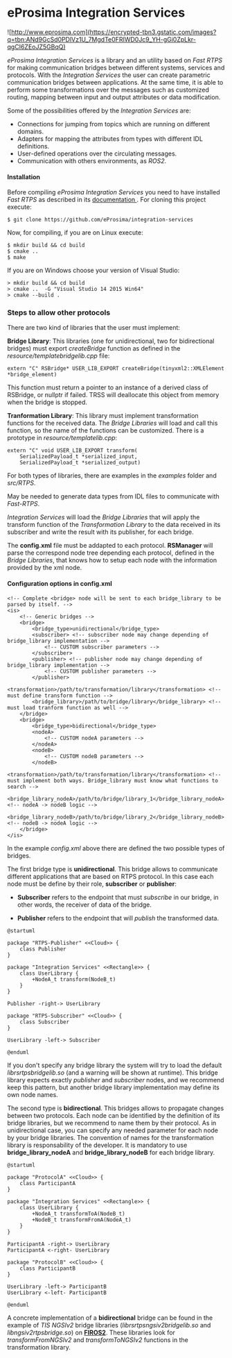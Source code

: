 # eProsima Integration Services
![http://www.eprosima.com](https://encrypted-tbn3.gstatic.com/images?q=tbn:ANd9GcSd0PDlVz1U_7MgdTe0FRIWD0Jc9_YH-gGi0ZpLkr-qgCI6ZEoJZ5GBqQ)
<!-- ![eProsima](/home/luisgp/Documentos/doc-generada/eProsima.png) -->

*eProsima Integration Services* is a library and an utility based on *Fast RTPS* for making communication bridges between different systems, services and protocols. With the *Integration Services* the user can create parametric communication bridges between applications. At the same time, it is able to perform some transformations over the messages such as customized routing, mapping between input and output attributes or data modification.

Some of the possibilities offered by the *Integration Services* are:

-   Connections for jumping from topics which are running on different domains.
-   Adapters for mapping the attributes from types with different IDL definitions.
-   User-defined operations over the circulating messages.
-   Communication with others environments, as *ROS2*.


#### Installation


Before compiling *eProsima Integration Services* you need to have installed *Fast RTPS* as described in its [documentation ](http://eprosima-fast-rtps.readthedocs.io/en/latest/binaries.html>). For cloning this project execute:


    $ git clone https://github.com/eProsima/integration-services

Now, for compiling, if you are on Linux execute:

    $ mkdir build && cd build
    $ cmake ..
    $ make

If you are on Windows choose your version of Visual Studio:

    > mkdir build && cd build
    > cmake ..  -G "Visual Studio 14 2015 Win64"
    > cmake --build .

### Steps to allow other protocols

There are two kind of libraries that the user must implement:

**Bridge Library**: This libraries (one for unidirectional, two for bidirectional bridges) must export *createBridge* function as defined in the *resource/templatebridgelib.cpp* file:

	extern "C" RSBridge* USER_LIB_EXPORT createBridge(tinyxml2::XMLElement *bridge_element)
	
This function must return a pointer to an instance of a derived class of RSBridge, or nullptr if failed. 
TRSS will deallocate this object from memory when the bridge is stopped.

**Tranformation Library**: This library must implement transformation functions for the received data.
The *Bridge Libraries* will load and call this function, so the name of the functions can be customized.
There is a prototype in *resource/templatelib.cpp*:

	extern "C" void USER_LIB_EXPORT transform(
		SerializedPayload_t *serialized_input, 
		SerializedPayload_t *serialized_output)

For both types of libraries, there are examples in the *examples* folder and *src/RTPS*.

May be needed to generate data types from IDL files to communicate with *Fast-RTPS*.

*Integration Services* will load the *Bridge Libraries* that will apply the transform function of the *Transformation Library* to the data received in its subscriber and write the result with its publisher, for each bridge.

The **config.xml** file must be addapted to each protocol. **RSManager** will parse the correspond node tree depending each protocol, defined in the *Bridge Libraries*, that knows how to setup each node with the information provided by the xml node.

#### Configuration options in **config.xml**

	<!-- Complete <bridge> node will be sent to each bridge_library to be parsed by itself. -->
	<is>
		<!-- Generic bridges -->
		<bridge>
			<bridge_type>unidirectional</bridge_type>
			<subscriber> <!-- subscriber node may change depending of bridge_library implementation -->
				<!-- CUSTOM subscriber parameters -->
			</subscriber>
			<publisher> <!-- publisher node may change depending of bridge_library implementation -->
				<!-- CUSTOM publisher parameters -->
			</publisher>
			<transformation>/path/to/transformation/library</transformation> <!-- must define transform function -->
			<bridge_library>/path/to/bridge/library</bridge_library> <!-- must load tranform function as well -->
		</bridge>
		<bridge>
			<bridge_type>bidirectional</bridge_type>
			<nodeA>
				<!-- CUSTOM nodeA parameters -->
			</nodeA>
			<nodeB>
				<!-- CUSTOM nodeB parameters -->
			</nodeB>
			<transformation>/path/to/transformation/library</transformation> <!-- must implement both ways. Bridge_library must know what functions to search -->
			<bridge_library_nodeA>/path/to/bridge/library_1</bridge_library_nodeA> <!-- nodeA -> nodeB logic -->
			<bridge_library_nodeB>/path/to/bridge/library_2</bridge_library_nodeB> <!-- nodeB -> nodeA logic -->
		</bridge>
	</is>

In the example *config.xml* above there are defined the two possible types of bridges.

The first bridge type is **unidirectional**. This bridge allows to communicate different applications that are based on RTPS protocol. In this case each node must be define by their role, **subscriber** or **publisher**:

- **Subscriber** refers to the endpoint that must *subscribe* in our bridge, in other words, the receiver of data of the bridge.

- **Publisher** refers to the endpoint that will *publish* the transformed data.


```plantuml
@startuml

package "RTPS-Publisher" <<Cloud>> {
    class Publisher
}

package "Integration Services" <<Rectangle>> {
    class UserLibrary {
        +NodeA_t transform(NodeB_t)
    }
}

Publisher -right-> UserLibrary

package "RTPS-Subscriber" <<Cloud>> {
    class Subscriber
}

UserLibrary -left-> Subscriber

@enduml
```

If you don't specify any bridge library the system will try to load the default *librsrtpsbridgelib.so* (and a warning will be shown at runtime).
This bridge library expects exactly *publisher* and *subscriber* nodes, and we recommend keep this pattern, but another bridge library implementation may define its own node names.

The second type is **bidirectional**. This bridges allows to propagate changes between two protocols. Each node can be identified by the definition of its bridge libraries, but we recommend to name them by their protocol.
As in unidirectional case, you can specify any needed parameter for each node by your bridge libraries. The convention of names for the transformation library is responsability of the developer.
It is mandatory to use **bridge_library_nodeA** and **bridge_library_nodeB** for each bridge library.

```plantuml
@startuml

package "ProtocolA" <<Cloud>> {
    class ParticipantA
}

package "Integration Services" <<Rectangle>> {
    class UserLibrary {
        +NodeA_t transformToA(NodeB_t)
        +NodeB_t transformFromA(NodeA_t)
    }
}

ParticipantA -right-> UserLibrary
ParticipantA <-right- UserLibrary

package "ProtocolB" <<Cloud>> {
    class ParticipantB
}

UserLibrary -left-> ParticipantB
UserLibrary <-left- ParticipantB

@enduml
```

A concrete implementation of a **bidirectional** bridge can be found in the example of *TIS NGSIv2* bridge libraries (*librsrtpsngsiv2bridgelib.so* and *libngsiv2rtpsbridge.so*) on [**FIROS2**](https://github.com/eProsima/firos2).
These libraries look for *transformFromNGSIv2* and *transformToNGSIv2* functions in the transformation library.